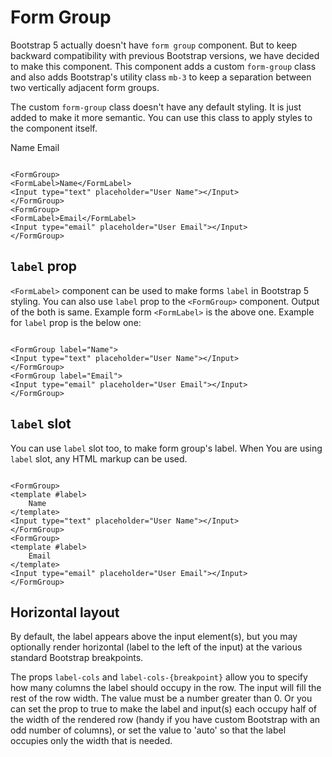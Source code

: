 # Form Group

Bootstrap 5 actually doesn't have `form group` component. But to keep backward compatibility with previous Bootstrap
versions, we have decided to make this component. This component adds a custom `form-group` class and also adds
Bootstrap's utility class `mb-3` to keep a separation between two vertically adjacent form groups.

The custom `form-group` class doesn't have any default styling. It is just added to make it more semantic. You can use
this class to apply styles to the component itself.

<WFormGroup>
    <WFormLabel>Name</WFormLabel>
    <WInput type="text" placeholder="User Name"></WInput>
</WFormGroup>
<WFormGroup>
    <WFormLabel>Email</WFormLabel>
    <WInput type="email" placeholder="User Email"></WInput>
</WFormGroup>

```vue

<FormGroup>
<FormLabel>Name</FormLabel>
<Input type="text" placeholder="User Name"></Input>
</FormGroup>
<FormGroup>
<FormLabel>Email</FormLabel>
<Input type="email" placeholder="User Email"></Input>
</FormGroup>
```

## `label` prop

`<FormLabel>` component can be used to make forms `label` in Bootstrap 5 styling. You can also use `label` prop to
the `<FormGroup>` component. Output of the both is same. Example form `<FormLabel>` is the above one. Example
for `label`
prop is the below one:

```vue

<FormGroup label="Name">
<Input type="text" placeholder="User Name"></Input>
</FormGroup>
<FormGroup label="Email">
<Input type="email" placeholder="User Email"></Input>
</FormGroup>
```

## `label` slot

You can use `label` slot too, to make form group's label. When You are using `label` slot, any HTML markup can be used.

```vue

<FormGroup>
<template #label>
    Name
</template>
<Input type="text" placeholder="User Name"></Input>
</FormGroup>
<FormGroup>
<template #label>
    Email
</template>
<Input type="email" placeholder="User Email"></Input>
</FormGroup>
```

## Horizontal layout

By default, the label appears above the input element(s), but you may optionally render horizontal (label to the left of
the input) at the various standard Bootstrap breakpoints.

The props `label-cols` and `label-cols-{breakpoint}` allow you to specify how many columns the label should occupy in the
row. The input will fill the rest of the row width. The value must be a number greater than 0. Or you can set the prop
to true to make the label and input(s) each occupy half of the width of the rendered row (handy if you have custom
Bootstrap with an odd number of columns), or set the value to 'auto' so that the label occupies only the width that is
needed.

